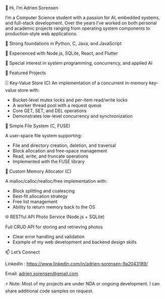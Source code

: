 👋 Hi, I’m Adrien Sorensen

I’m a Computer Science student with a passion for AI, embedded systems, and full-stack development. Over the years I’ve worked on both personal and academic projects ranging from operating system components to production-style web applications.

🔹 Strong foundations in Python, C, Java, and JavaScript

🔹 Experienced with Node.js, SQLite, React, and Flutter

🔹 Special interest in system programming, concurrency, and applied AI



🚀 Featured Projects

🗄️ Key-Value Store (C)
An implementation of a concurrent in-memory key-value store with:
  - Bucket-level mutex locks and per-item read/write locks
  - A worker thread pool with a request queue
  - Core GET, SET, and DEL operations
  - Demonstrates low-level concurrency and synchronization



📂 Simple File System (C, FUSE)

A user-space file system supporting:
  - File and directory creation, deletion, and traversal
  - Block allocation and free-space management
  - Read, write, and truncate operations
  - Implemented with the FUSE library



🧩 Custom Memory Allocator (C)

A malloc/calloc/realloc/free implementation with:
  - Block splitting and coalescing
  - Best-fit allocation strategy
  - Free list management
  - Ability to return memory back to the OS




🌐 RESTful API Photo Service (Node.js + SQLite)

Full CRUD API for storing and retrieving photos
  - Clear error handling and validation
  - Example of my web development and backend design skills

    

📫 Let’s Connect

LinkedIn : https://www.linkedin.com/in/adrien-sorensen-9a2043189/

Email: adrien.sorensen@gmail.com

⚡ Note: Most of my projects are under NDA or ongoing development. I can share additional code samples on request.
